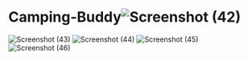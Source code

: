 # Camping-Buddy![Screenshot (42)](https://github.com/user-attachments/assets/f2bf37c2-2626-4261-b182-38a3e4180a88)
![Screenshot (43)](https://github.com/user-attachments/assets/65c6fc32-8fe6-4e9c-b814-14b506326a63)
![Screenshot (44)](https://github.com/user-attachments/assets/e4ced17c-03af-40cc-a289-99343d9c9d31)
![Screenshot (45)](https://github.com/user-attachments/assets/56e9286c-b001-402f-9bf2-657db10d44f1)
![Screenshot (46)](https://github.com/user-attachments/assets/0043b0a7-3347-4a2d-af92-a5e5a4491e4e)
